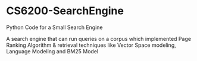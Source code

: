 CS6200-SearchEngine
===================

Python Code for a Small Search Engine

A search engine that can run queries on a corpus which implemented Page Ranking Algorithm & 
retrieval techniques like Vector Space modeling, Language Modeling and BM25 Model
